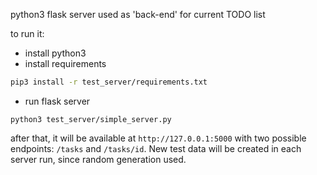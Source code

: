 python3 flask server used as 'back-end' for current TODO list

to run it:

 * install python3
 * install requirements

```sh
pip3 install -r test_server/requirements.txt
```

 * run flask server

 ```
 python3 test_server/simple_server.py
 ```

after that, it will be available at `http://127.0.0.1:5000` with two possible endpoints: `/tasks` and `/tasks/id`.
New test data will be created in each server run, since random generation used.
